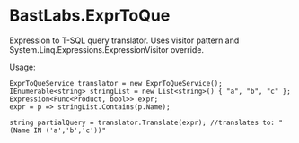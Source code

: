 # BastLabs.ExprToQue
Expression to T-SQL query translator. Uses visitor pattern and System.Linq.Expressions.ExpressionVisitor override.

Usage:

```
ExprToQueService translator = new ExprToQueService();
IEnumerable<string> stringList = new List<string>() { "a", "b", "c" };
Expression<Func<Product, bool>> expr;
expr = p => stringList.Contains(p.Name);

string partialQuery = translator.Translate(expr); //translates to: "(Name IN ('a','b','c'))"
```
  

